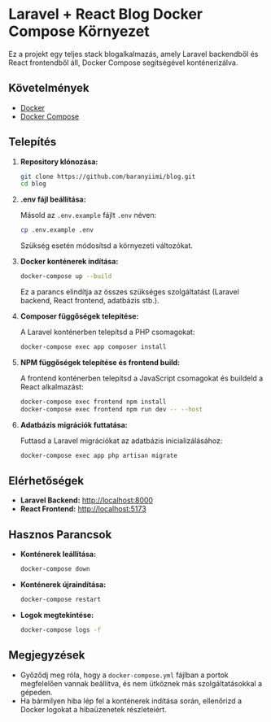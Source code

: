 
# Laravel + React Blog Docker Compose Környezet

Ez a projekt egy teljes stack blogalkalmazás, amely Laravel backendből és React frontendből áll, Docker Compose segítségével konténerizálva.

## Követelmények

- [Docker](https://www.docker.com/)
- [Docker Compose](https://docs.docker.com/compose/)

## Telepítés

1. **Repository klónozása:**

   ```bash
   git clone https://github.com/baranyiimi/blog.git
   cd blog
   ```

2. **.env fájl beállítása:**

   Másold az `.env.example` fájlt `.env` néven:

   ```bash
   cp .env.example .env
   ```

   Szükség esetén módosítsd a környezeti változókat.

3. **Docker konténerek indítása:**

   ```bash
   docker-compose up --build
   ```

   Ez a parancs elindítja az összes szükséges szolgáltatást (Laravel backend, React frontend, adatbázis stb.).

4. **Composer függőségek telepítése:**

   A Laravel konténerben telepítsd a PHP csomagokat:

   ```bash
   docker-compose exec app composer install
   ```

5. **NPM függőségek telepítése és frontend build:**

   A frontend konténerben telepítsd a JavaScript csomagokat és buildeld a React alkalmazást:

   ```bash
   docker-compose exec frontend npm install
   docker-compose exec frontend npm run dev -- --host
   ```

6. **Adatbázis migrációk futtatása:**

   Futtasd a Laravel migrációkat az adatbázis inicializálásához:

   ```bash
   docker-compose exec app php artisan migrate
   ```

## Elérhetőségek

- **Laravel Backend:** [http://localhost:8000](http://localhost:8000)
- **React Frontend:** [http://localhost:5173](http://localhost:5173)

## Hasznos Parancsok

- **Konténerek leállítása:**

  ```bash
  docker-compose down
  ```

- **Konténerek újraindítása:**

  ```bash
  docker-compose restart
  ```

- **Logok megtekintése:**

  ```bash
  docker-compose logs -f
  ```

## Megjegyzések

- Győződj meg róla, hogy a `docker-compose.yml` fájlban a portok megfelelően vannak beállítva, és nem ütköznek más szolgáltatásokkal a gépeden.
- Ha bármilyen hiba lép fel a konténerek indítása során, ellenőrizd a Docker logokat a hibaüzenetek részleteiért.
